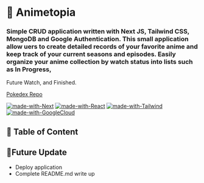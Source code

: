 # 🎢 Animetopia

### Simple CRUD application written with Next JS, Tailwind CSS, MongoDB and Google Authentication. This small application allow uers to create detailed records of your favorite anime and keep track of your current seasons and episodes. Easily organize your anime collection by watch status into lists such as In Progress,
Future Watch, and Finished.

[Pokedex Repo](https://github.com/jordanwang199507/Pokedex)

[![made-with-Next](https://img.shields.io/badge/Made%20with-Next.js%20-success)](https://nextjs.org/)
[![made-with-React](https://img.shields.io/badge/Made%20with-MongoDB%20-blue)](https://www.mongodb.com/)
[![made-with-Tailwind](https://img.shields.io/badge/Made%20with-Tailwind%20-yellow)](https://tailwindcss.com/)
[![made-with-GoogleCloud](https://img.shields.io/badge/Made%20with-GoogleCloud%20-orange)](https://console.cloud.google.com/)

## 📑 Table of Content

## 🧋Future Update
- Deploy application
- Complete README.md write up 

